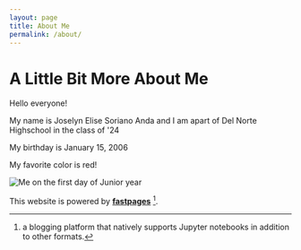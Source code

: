 ```yaml
---
layout: page
title: About Me
permalink: /about/
---
```

# A Little Bit More About Me
Hello everyone! 

My name is Joselyn Elise Soriano Anda and I am apart of Del Norte Highschool in the class of '24 

My birthday is January 15, 2006

My favorite color is red!


![Me on the first day of Junior year](04F415CC-FD71-45FD-9609-FAC9267614FD.png)

This website is powered by **[fastpages](https://github.com/fastai/fastpages)** [^1].



[^1]:a blogging platform that natively supports Jupyter notebooks in addition to other formats.
